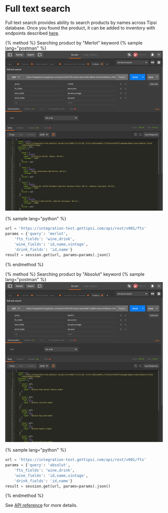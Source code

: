 # Full text search

Full text search provides ability to search products by names across Tipsi database. Once you found the product, it can be added to inventory with endpoints described [here](/crud-operations.md).

{% method %}
Searching product by "Merlot" keyword
{% sample lang="postman" %}
![](/assets/fts-merlot.png)

{% sample lang="python" %}
```python
url = 'https://integration-test.gettipsi.com/api/rest/v001/fts'
params = {'query': 'merlot',
    'fts_fields': 'wine,drink',
    'wine_fields': 'id,name,vintage',
    'drink_fields': 'id,name'}
result = session.get(url, params=params).json()
```
{% endmethod %}


{% method %}
Searching product by "Absolut" keyword
{% sample lang="postman" %}
![](/assets/fts-absolut.png)

{% sample lang="python" %}
```python
url = 'https://integration-test.gettipsi.com/api/rest/v001/fts'
params = {'query': 'absolut',
    'fts_fields': 'wine,drink',
    'wine_fields': 'id,name,vintage',
    'drink_fields': 'id,name'}
result = session.get(url, params=params).json()
```
{% endmethod %}


See [API reference](/endpoints.md#full-text-search) for more details.